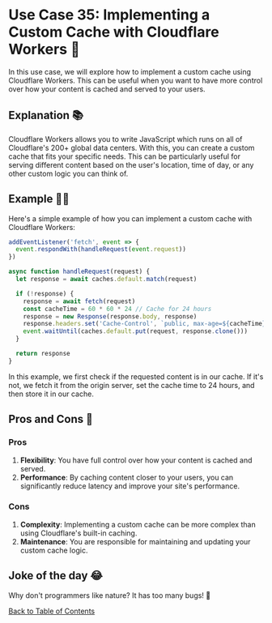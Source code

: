 # Use Case 35: Implementing a Custom Cache with Cloudflare Workers 🚀

In this use case, we will explore how to implement a custom cache using Cloudflare Workers. This can be useful when you want to have more control over how your content is cached and served to your users.

## Explanation 📚

Cloudflare Workers allows you to write JavaScript which runs on all of Cloudflare's 200+ global data centers. With this, you can create a custom cache that fits your specific needs. This can be particularly useful for serving different content based on the user's location, time of day, or any other custom logic you can think of.

## Example 🧑‍💻

Here's a simple example of how you can implement a custom cache with Cloudflare Workers:

```javascript
addEventListener('fetch', event => {
  event.respondWith(handleRequest(event.request))
})

async function handleRequest(request) {
  let response = await caches.default.match(request)

  if (!response) {
    response = await fetch(request)
    const cacheTime = 60 * 60 * 24 // Cache for 24 hours
    response = new Response(response.body, response)
    response.headers.set('Cache-Control', `public, max-age=${cacheTime}`)
    event.waitUntil(caches.default.put(request, response.clone()))
  }

  return response
}
```

In this example, we first check if the requested content is in our cache. If it's not, we fetch it from the origin server, set the cache time to 24 hours, and then store it in our cache.

## Pros and Cons 🏁

### Pros

1. **Flexibility**: You have full control over how your content is cached and served.
2. **Performance**: By caching content closer to your users, you can significantly reduce latency and improve your site's performance.

### Cons

1. **Complexity**: Implementing a custom cache can be more complex than using Cloudflare's built-in caching.
2. **Maintenance**: You are responsible for maintaining and updating your custom cache logic.

## Joke of the day 😂

Why don't programmers like nature? It has too many bugs! 🐛

[Back to Table of Contents](./table_of_contents.md)